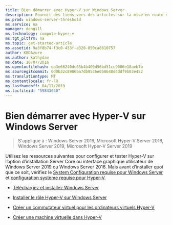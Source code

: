 ```yaml
---
title: Bien démarrer avec Hyper-V sur Windows Server
description: Fournit des liens vers des articles sur la mise en route de Hyper-V
ms.prod: windows-server-threshold
ms.service: na
manager: dongill
ms.technology: compute-hyper-v
ms.tgt_pltfrm: na
ms.topic: get-started-article
ms.assetid: 9a3f8b74-f3c0-433f-a320-850ca8610757
author: KBDAzure
ms.author: kathydav
ms.date: 10/07/2016
ms.openlocfilehash: ea3e66240dc65b4b409d56bd51cc9006e18aeb7b
ms.sourcegitcommit: 0d0b32c8986ba7db9536e0b8648d4ddf9b03e452
ms.translationtype: MT
ms.contentlocale: fr-FR
ms.lasthandoff: 04/17/2019
ms.locfileid: "59843640"
---
```

# <a name="get-started-with-hyper-v-on-windows-server"></a>Bien démarrer avec Hyper-V sur Windows Server

>S'applique à : Windows Server 2016, Microsoft Hyper-V Server 2016, Windows Server 2019, Microsoft Hyper-V Server 2019
  
Utilisez les ressources suivantes pour configurer et tester Hyper-V sur l’option d’installation Server Core ou interface graphique utilisateur de Windows Server 2019 ou Windows Server 2016. Mais avant d’installer quoi que ce soit, vérifiez le [System Configuration requise pour Windows Server](../../../get-started/System-Requirements--and-Installation.md) et [configuration système requise pour Hyper-V](../System-requirements-for-Hyper-V-on-Windows.md).

- [Téléchargez et installez Windows Server](https://www.microsoft.com/evalcenter/evaluate-windows-server-2019)  

- [Installer le rôle Hyper-V sur Windows Server](Install-the-Hyper-V-role-on-Windows-Server.md)  
- [Créer un commutateur virtuel pour les ordinateurs virtuels Hyper-V](Create-a-virtual-switch-for-Hyper-V-virtual-machines.md)  
- [Créer une machine virtuelle dans Hyper-V](Create-a-virtual-machine-in-Hyper-V.md)  